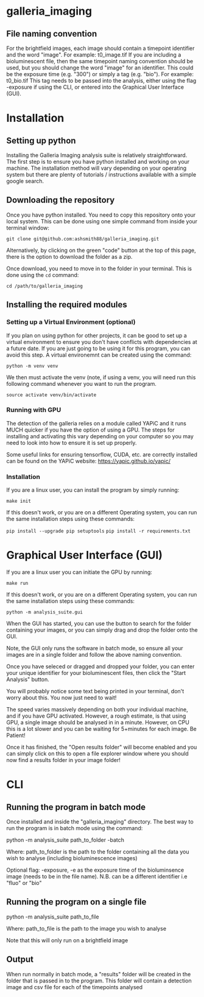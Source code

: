 # galleria_imaging


## File naming convention
For the brightfield images, each image should contain a timepoint identifier and the word "image". For example:
t0_image.tif
If you are including a bioluminescent file, then the same timepoint naming convention should be used, but you should change the word "image" for an identifier. This could be the exposure time (e.g. "300") or simply a tag (e.g. "bio"). For example:
t0_bio.tif
This tag needs to be passed into the analysis, either using the flag -exposure if using the CLI, or entered into the Graphical User Interface (GUI).


# Installation 

## Setting up python

Installing the Galleria Imaging analysis suite is relatively straightforward. The first step is to ensure you have python installed and working on your machine. 
The installation method will vary depending on your operating system but there are plenty of tutorials / instructions available with a simple google search. 

## Downloading the repository

Once you have python installed. You need to copy this repository onto your local system. This can be done using one simple command from inside your terminal window:

```git clone git@github.com:ashsmith88/galleria_imaging.git```

Alternatively, by clicking on the green "code" button at the top of this page, there is the option to download the folder as a zip.

Once download, you need to move in to the folder in your terminal. This is done using the ```cd``` command:

```cd /path/to/galleria_imaging```

## Installing the required modules 

### Setting up a Virtual Environment (optional)

If you plan on using python for other projects, it can be good to set up a virtual environment to ensure you don't have conflicts with dependencies at a future date.
If you are just going to be using it for this program, you can avoid this step.
A virtual environemnt can be created using the command:

```python -m venv venv```

We then must activate the venv (note, if using a venv, you will need run this following command whenever you want to run the program. 

```source activate venv/bin/activate```

### Running with GPU

The detection of the galleria relies on a module called YAPiC and it runs MUCH quicker if you have the option of using a GPU. 
The steps for installing and activating this vary depending on your computer so you may need to look into how to ensure it is set up properly. 

Some useful links for ensuring tensorflow, CUDA, etc. are correctly installed can be found on the YAPiC website:
https://yapic.github.io/yapic/


### Installation 

If you are a linux user, you can install the program by simply running:

```make init```

If this doesn't work, or you are on a different Operating system, you can run the same installation steps using these commands:

```pip install --upgrade pip setuptools```
```pip install -r requirements.txt```

# Graphical User Interface (GUI)

If you are a linux user you can initiate the GPU by running:

```make run```

If this doesn't work, or you are on a different Operating system, you can run the same installation steps using these commands:

```python -m analysis_suite.gui```

When the GUI has started, you can use the button to search for the folder containing your images, or you can simply drag and drop the folder onto the GUI. 

Note, the GUI only runs the software in batch mode, so ensure all your images are in a single folder and follow the above naming convention. 

Once you have seleced or dragged and dropped your folder, you can enter your unique identifier for your bioluminescent files, then click the "Start Analysis" button.

You will probably notice some text being printed in your terminal, don't worry about this. You now just need to wait!

The speed varies massively depending on both your individual machine, and if you have GPU activated. However, a rough estimate, is that using GPU, a single image should be analysed in in a minute. However, on CPU this is a lot slower and you can be waiting for 5+minutes for each image. Be Patient!

Once it has finished, the "Open results folder" will become enabled and you can simply click on this to open a file explorer window where you should now find a results folder in your image folder!

# CLI

## Running the program in batch mode

Once installed and inside the "galleria_imaging" directory. The best way to run the program is in batch mode using the command:

python -m analysis_suite path_to_folder -batch

Where:
path_to_folder is the path to the folder containing all the data you wish to analyse (including bioluminescence images)

Optional flag:
-exposure, -e as the exposure time of the bioluminsence image (needs to be in the file name). N.B. can be a different identifier i.e "fluo" or "bio"

## Running the program on a single file

python -m analysis_suite path_to_file

Where:
path_to_file is the path to the image you wish to analyse

Note that this will only run on a brightfield image

## Output

When run normally in batch mode, a "results" folder will be created in the folder that is passed in to the program.
This folder will contain a detection image and csv file for each of the timepoints analysed
